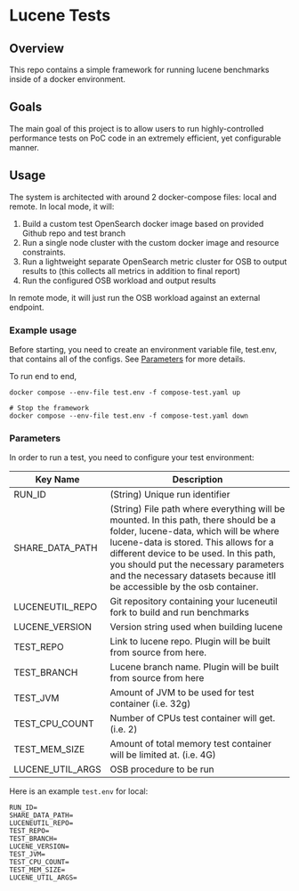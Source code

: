 # Lucene Tests

## Overview

This repo contains a simple framework for running lucene benchmarks inside of a docker environment.

## Goals
The main goal of this project is to allow users to run highly-controlled performance tests on PoC code in 
an extremely efficient, yet configurable manner.

## Usage

The system is architected with around 2 docker-compose files: local and remote. In local mode, it will:
1. Build a custom test OpenSearch docker image based on provided Github repo and test branch
2. Run a single node cluster with the custom docker image and resource constraints.
3. Run a lightweight separate OpenSearch metric cluster for OSB to output results to (this collects all metrics in addition to final report)
4. Run the configured OSB workload and output results

In remote mode, it will just run the OSB workload against an external endpoint.

### Example usage

Before starting, you need to create an environment variable file, test.env, that contains all of the configs. 
See [Parameters](#parameters) for more details. 

To run end to end, 
```
docker compose --env-file test.env -f compose-test.yaml up

# Stop the framework
docker compose --env-file test.env -f compose-test.yaml down
```

### Parameters

In order to run a test, you need to configure your test environment:


| Key Name         | Description                                                                                                                                                                                                                                                                                                                           |
|------------------|---------------------------------------------------------------------------------------------------------------------------------------------------------------------------------------------------------------------------------------------------------------------------------------------------------------------------------------|
| RUN_ID           | (String) Unique run identifier                                                                                                                                                                                                                                                                                                        |
| SHARE_DATA_PATH  | (String) File path where everything will be mounted. In this path, there should be a folder, lucene-data, which will be where lucene-data is stored. This allows for a different device to be used. In this path, you should put the necessary parameters and the necessary datasets because itll be accessible by the osb container. |
| LUCENEUTIL_REPO  | Git repository containing your luceneutil fork to build and run benchmarks |
| LUCENE_VERSION   | Version string used when building lucene |
| TEST_REPO        | Link to lucene repo. Plugin will be built from source from here.                                                                                                                                                                                                                                                                      |
| TEST_BRANCH      | Lucene branch name. Plugin will be built from source from here                                                                                                                                                                                                                                                                        |
| TEST_JVM         | Amount of JVM to be used for test container (i.e. 32g)                                                                                                                                                                                                                                                                                |
| TEST_CPU_COUNT   | Number of CPUs test container will get. (i.e. 2)                                                                                                                                                                                                                                                                                      |
| TEST_MEM_SIZE    | Amount of total memory test container will be limited at. (i.e. 4G)                                                                                                                                                                                                                                                                   |
| LUCENE_UTIL_ARGS | OSB procedure to be run                                                                                                                                                                                                                                                                                                               |

Here is an example `test.env` for local:
```
RUN_ID=
SHARE_DATA_PATH=
LUCENEUTIL_REPO=
TEST_REPO=
TEST_BRANCH=
LUCENE_VERSION=
TEST_JVM=
TEST_CPU_COUNT=
TEST_MEM_SIZE=
LUCENE_UTIL_ARGS=
```

